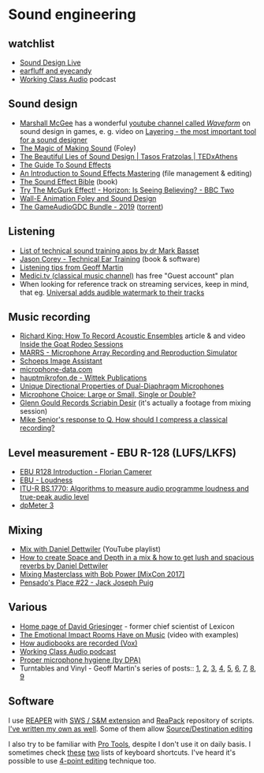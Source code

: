 # Sound engineering

## watchlist

- [Sound Design Live](sounddesignlive.com)
- [earfluff and eyecandy](https://www.tonmeister.ca/wordpress/)
- [Working Class Audio](https://www.workingclassaudio.com/) podcast

## Sound design

- [Marshall McGee](http://www.marshallmcgee.com/) has a wonderful [youtube channel called *Waveform*](https://www.youtube.com/channel/UCIoNgwHpavUi2UnC68cKgbw) on sound design in games, e. g. video on [Layering - the most important tool for a sound designer](https://www.youtube.com/watch?v=0biAgn2ct0A)
- [The Magic of Making Sound](https://www.youtube.com/watch?v=UO3N_PRIgX0) (Foley)
- [The Beautiful Lies of Sound Design | Tasos Fratzolas | TEDxAthens](https://www.youtube.com/watch?v=jDy5j0c6TrU)
- [The Guide To Sound Effects](https://www.epicsound.com/sfx/)
- [An Introduction to Sound Effects Mastering](https://www.creativefieldrecording.com/2012/09/05/an-introduction-to-sound-effects-mastering/) (file management & editing)
- [The Sound Effect Bible](https://www.amazon.co.uk/Sound-Effects-Bible-Create-Hollywood/dp/1932907483) (book)
- [Try The McGurk Effect! - Horizon: Is Seeing Believing? - BBC Two](https://www.youtube.com/watch?v=G-lN8vWm3m0)
- [Wall-E Animation Foley and Sound Design](https://www.youtube.com/watch?v=0IPxIvbc_cs)
- [The GameAudioGDC Bundle - 2019](https://sonniss.com/gameaudiogdc19) ([torrent](https://sonniss.com/GameAudioGDCPart5.torrent))

## Listening

- [List of technical sound training apps by dr Mark Basset](http://drmarkbassett.com/TET.html)
- [Jason Corey - Technical Ear Training](https://sites.google.com/a/umich.edu/jason-corey/technical-ear-training) (book & software)
- [Listening tips from Geoff Martin](https://www.tonmeister.ca/wordpress/2019/06/27/listening-tips/)
- [Medici.tv (classical music channel)](https://www.medici.tv/) has free "Guest account" plan
- When looking for reference track on streaming services, keep in mind, that eg. [Universal adds audible watermark to their tracks](https://www.mattmontag.com/music/universals-audible-watermark)

## Music recording

- [Richard King: How To Record Acoustic Ensembles](https://www.soundonsound.com/people/richard-king-how-record-acoustic-ensembles) article & and video [Inside the Goat Rodeo Sessions](https://www.youtube.com/watch?v=VeE4YCtoj58)
- [MARRS - Microphone Array Recording and Reproduction Simulator](https://marrsweb.hud.ac.uk/)
- [Schoeps Image Assistant](http://ima.schoeps.de/)
- [microphone-data.com](http://microphone-data.com/)
- [hauptmikrofon.de - Wittek Publications](http://www.hauptmikrofon.de/home-e/helmut-wittek/publications)
- [Unique Directional Properties of Dual-Diaphragm Microphones](http://cdn.shure.com/publication/upload/340/pdf_ea_dual_diaphragm_mics.pdf)
- [Microphone Choice: Large or Small, Single or Double?](http://www.aes.org/e-lib/browse.cfm?elib=15421)
- [Glenn Gould Records Scriabin Desir](https://www.facebook.com/dmajortv/videos/1971412083122417/) (it's actually a footage from mixing session)
- [Mike Senior's response to Q. How should I compress a classical recording?](https://www.soundonsound.com/sound-advice/q-how-should-i-compress-classical-recording)

## Level measurement - EBU R-128 (LUFS/LKFS)

- [EBU R128 Introduction - Florian Camerer](https://www.youtube.com/watch?v=iuEtQqC-Sqo)
- [EBU - Loudness](https://tech.ebu.ch/loudness/)
- [ITU-R BS.1770: Algorithms to measure audio programme loudness and true-peak audio level](https://www.itu.int/rec/R-REC-BS.1770/en)
- [dpMeter 3](https://www.tb-software.com/TBProAudio/dpmeter3.html)

## Mixing

- [Mix with Daniel Dettwiler](https://www.youtube.com/playlist?list=PLNeANawMzMGD0pW-8-o_mLCH6t_dDYwCa) (YouTube playlist)
- [How to create Space and Depth in a mix & how to get lush and spacious reverbs by Daniel Dettwiler](https://www.youtube.com/playlist?list=PLNeANawMzMGB6cAM0xdWkxYRM0mis1Mkl)
- [Mixing Masterclass with Bob Power [MixCon 2017]](https://www.youtube.com/watch?v=cHxMsawJsTc)
- [Pensado's Place #22 - Jack Joseph Puig](https://www.youtube.com/watch?v=H-Sw0eSnp8A)

## Various

- [Home page of David Griesinger](http://www.davidgriesinger.com/) - former chief scientist of Lexicon
- [The Emotional Impact Rooms Have on Music](https://www.youtube.com/watch?v=hspMVkKOFLg) (video with examples)
- [How audiobooks are recorded (Vox)](https://www.youtube.com/watch?v=KcrAkPNB8jc)
- [Working Class Audio podcast](http://www.workingclassaudio.com/)
- [Proper microphone hygiene (by DPA)](https://www.dpamicrophones.com/mic-university/proper-mic-hygiene)
- Turntables and Vinyl - Geoff Martin's series of posts:: 
  [1](https://www.tonmeister.ca/wordpress/2020/12/12/turntables-and-vinyl-part-1/),
  [2](https://www.tonmeister.ca/wordpress/2020/12/12/turntables-and-vinyl-part-2/),
  [3](https://www.tonmeister.ca/wordpress/2020/12/13/turntables-and-vinyl-part-3/),
  [4](https://www.tonmeister.ca/wordpress/2020/12/13/turntables-and-vinyl-part-4/),
  [5](https://www.tonmeister.ca/wordpress/2020/12/13/turntables-and-vinyl-part-5/),
  [6](https://www.tonmeister.ca/wordpress/2020/12/13/turntables-and-vinyl-part-6/),
  [7](https://www.tonmeister.ca/wordpress/2020/12/15/turntables-and-vinyl-part-7/),
  [8](https://www.tonmeister.ca/wordpress/2021/03/04/turntables-and-vinyl-part-8/),
  [9](https://www.tonmeister.ca/wordpress/2021/03/05/turntables-and-vinyl-part-9/)

## Software

I use [REAPER](http://reaper.fm) with [SWS / S&M extension](http://www.sws-extension.org/) and [ReaPack](https://reapack.com/) repository of scripts. [I've written my own as well](https://github.com/ply/ReaScripts/). Some of them allow [Source/Destination editing](https://forum.cockos.com/showthread.php?t=232697)

I also try to be familiar with [Pro Tools](https://www.avid.com/pro-tools), despite I don't use it on daily basis. I sometimes check [these](http://www.keyxl.com/aaac31a/263/DigiDesign-ProTools-7-keyboard-shortcuts.htm) [two](http://www.protoolskeyboardshortcuts.com/pro-tools-2018-keyboard-shortcuts/) lists of keyboard shortcuts. I've heard it's possible to use [4-point editing](https://www.soundonsound.com/techniques/unlink-timeline-edit-selections) technique too.
